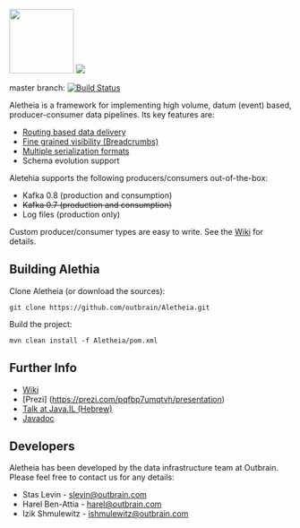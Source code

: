 <img src="/logo/Aletheia-logo.png" height="115"></img>
![](https://github.com/outbrain/Aletheia/blob/master/logo/Aletheia.png)

master branch: [![Build Status](https://travis-ci.org/outbrain/Aletheia.svg?branch=master)](https://travis-ci.org/outbrain/Aletheia)

Aletheia is a framework for implementing high volume, datum (event) based, producer-consumer data pipelines. Its key features are:
 * [Routing based data delivery](https://github.com/outbrain/Aletheia/wiki/Routing)
 * [Fine grained visibility (Breadcrumbs)](https://github.com/outbrain/Aletheia/wiki/Architectural-Overview#putting-things-together)
 * [Multiple serialization formats](https://github.com/outbrain/Aletheia/wiki/Serialization)
 * Schema evolution support

Aletehia supports the following producers/consumers out-of-the-box:
* Kafka 0.8 (production and consumption)
* ~~Kafka 0.7 (production and consumption)~~
* Log files (production only)

Custom producer/consumer types are easy to write. See the [Wiki](https://github.com/outbrain/Aletheia/wiki/Production-%26-Consumption-EndPoint-types) for details.

Building Alethia
----------------
Clone Aletheia (or download the sources):

`git clone https://github.com/outbrain/Aletheia.git`

Build the project:

`mvn clean install -f Aletheia/pom.xml`

Further Info
------------

*  [Wiki](https://github.com/outbrain/Aletheia/wiki)
*  [Prezi] (https://prezi.com/pqfbp7umqtvh/presentation)
*  [Talk at Java.IL (Hebrew)](https://www.parleys.com/tutorial/aletheia-outbrains-data-pipeline-backbone)
*  [Javadoc](http://outbrain.github.io/Aletheia/)

Developers
----------

Aletheia has been developed by the data infrastructure team at Outbrain.   
Please feel free to contact us for any details:

* Stas Levin - <slevin@outbrain.com>
* Harel Ben-Attia - <harel@outbrain.com>
* Izik Shmulewitz - <ishmulewitz@outbrain.com>
